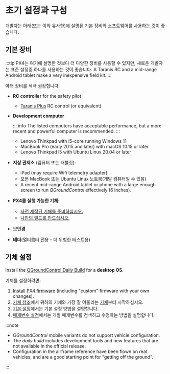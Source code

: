 # 초기 설정과 구성

개발자는 아래(또는 이와 유사한)에 설명된 기본 장비와 소프트웨어를 사용하는 것이 좋습니다.

## 기본 장비

:::tip
PX4는 여기에 설명한 것보다 더 다양한 장비를 사용할 수 있지만, 새로운 개발자는 표준 설정중 하나를 사용하는 것이 좋습니다.
A Taranis RC and a mid-range Android tablet make a very inexpensive field kit.
:::

아래 장비를 적극 권장합니다.

- **RC controller** for the safety pilot
  - [Taranis Plus](https://www.frsky-rc.com/product/taranis-x9d-plus-2/) RC control (or equivalent)
- **Development computer**

  ::: info
The listed computers have acceptable performance, but a more recent and powerful computer is recommended.
:::

  - Lenovo Thinkpad with i5-core running Windows 11
  - MacBook Pro (early 2015 and later) with macOS 10.15 or later
  - Lenovo Thinkpad i5 with Ubuntu Linux 20.04 or later

- **지상 관제소** (컴퓨터 또는 태블릿):
  - iPad (may require Wifi telemetry adapter)
  - 모든 MacBook 또는 Ubuntu Linux 노트북(개발 컴퓨터일 수 있음)
  - A recent mid-range Android tablet or phone with a large enough screen to run _QGroundControl_ effectively (6 inches).
- **PX4를 실행 가능한 기체**:
  - [사전 제작된 기체를 준비하십시오.](../complete_vehicles_mc/index.md)
  - [나만의 빌드를 만드십시오.](../frames_multicopter/kits.md)
- **보안경**
- **테더**(멀티콥터 전용 - 더 위험한 테스트용)

## 기체 설정

Install the [QGroundControl Daily Build](../dev_setup/qgc_daily_build.md) for a **desktop OS**.

기체를 설정하려면:

1. [Install PX4 firmware](../config/firmware.md#installing-px4-main-beta-or-custom-firmware) (including "custom" firmware with your own changes).
1. [기체 참조](../airframes/airframe_reference.md)에서 귀하의 기체와 가장 잘 어울리는 [기체](../config/airframe.md)부터 시작하십시오.
1. [기본 설정](../config/README.md)에서는 기본 설정 방법을 설명합니다.
1. [매개변수 설정](../advanced_config/parameters.md)에서는 개별 매개변수를 검색하고 수정하는 방법을 설명합니다.

:::note

- _QGroundControl_ mobile variants do not support vehicle configuration.
- The _daily build_ includes development tools and new features that are not available in the official release.
- Configuration in the airframe reference have been flown on real vehicles, and are a good starting point for "getting off the ground".

:::
